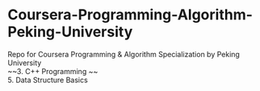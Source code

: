 # Coursera-Programming-Algorithm-Peking-University
Repo for Coursera Programming &amp; Algorithm Specialization by Peking University <br>
~~3. C++ Programming ~~<br>
5. Data Structure Basics <br>
